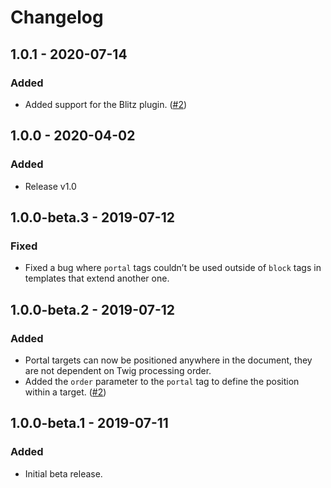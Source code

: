 # Changelog

## 1.0.1 - 2020-07-14

### Added
- Added support for the Blitz plugin. ([#2](https://github.com/carlcs/craft-twigportal/issues/2))

## 1.0.0 - 2020-04-02

### Added
- Release v1.0

## 1.0.0-beta.3 - 2019-07-12

### Fixed
- Fixed a bug where `portal` tags couldn’t be used outside of `block` tags in templates that extend another one.

## 1.0.0-beta.2 - 2019-07-12

### Added
- Portal targets can now be positioned anywhere in the document, they are not dependent on Twig processing order.
- Added the `order` parameter to the `portal` tag to define the position within a target. ([#2](https://github.com/carlcs/craft-twigportal/issues/2))

## 1.0.0-beta.1 - 2019-07-11

### Added
- Initial beta release.
